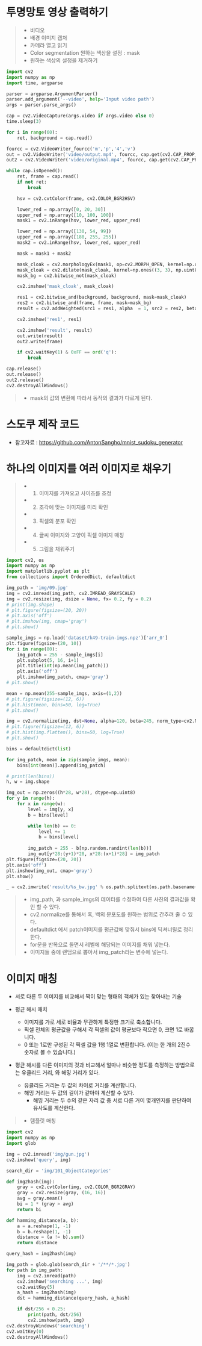 # 투명망토 영상 출력하기

> * 비디오
> * 배경 이미지 캡처
> * 카메라 열고 읽기
> * Color segmentation 원하는 색상을 설정 : mask
> * 원하는 색상의 설정을 제거하기

```python
import cv2
import numpy as np
import time, argparse

parser = argparse.ArgumentParser()
parser.add_argument('--video', help='Input video path')
args = parser.parse_args()

cap = cv2.VideoCapture(args.video if args.video else 0)
time.sleep(3)

for i in range(60):
    ret, background = cap.read()

fourcc = cv2.VideoWriter_fourcc('m','p','4','v')
out = cv2.VideoWriter('video/output.mp4', fourcc, cap.get(cv2.CAP_PROP_FPS), (background.shape[1], background.shape[0]))
out2 = cv2.VideoWriter('video/original.mp4', fourcc, cap.get(cv2.CAP_PROP_FPS), (background.shape[1], background.shape[0]))

while cap.isOpened():
    ret, frame = cap.read()
    if not ret:
        break

    hsv = cv2.cvtColor(frame, cv2.COLOR_BGR2HSV)

    lower_red = np.array([0, 20, 30])
    upper_red = np.array([10, 100, 100])
    mask1 = cv2.inRange(hsv, lower_red, upper_red)

    lower_red = np.array([130, 54, 99])
    upper_red = np.array([180, 255, 255])
    mask2 = cv2.inRange(hsv, lower_red, upper_red)

    mask = mask1 + mask2

    mask_cloak = cv2.morphologyEx(mask1, op=cv2.MORPH_OPEN, kernel=np.ones((3, 3), np.uint8), iterations=2)
    mask_cloak = cv2.dilate(mask_cloak, kernel=np.ones((3, 3), np.uint8), iterations=1)
    mask_bg = cv2.bitwise_not(mask_cloak)

    cv2.imshow('mask_cloak', mask_cloak)

    res1 = cv2.bitwise_and(background, background, mask=mask_cloak)
    res2 = cv2.bitwise_and(frame, frame, mask=mask_bg)
    result = cv2.addWeighted(src1 = res1, alpha  = 1, src2 = res2, beta = 1, gamma = 0) 

    cv2.imshow('res1', res1)

    cv2.imshow('result', result)
    out.write(result)
    out2.write(frame)

    if cv2.waitKey(1) & 0xFF == ord('q'):
        break

cap.release()
out.release()
out2.release()
cv2.destroyAllWindows()
```
> * mask의 값의 변환에 따라서 동작의 결과가 다르게 된다.

# 스도쿠 제작 코드

* 참고자료 : https://github.com/AntonSangho/mnist_sudoku_generator

# 하나의 이미지를 여러 이미지로 채우기

> * 1. 이미지를 가져오고 사이즈를 조정
> * 2. 조각에 맞는 이미지를 미리 확인
> * 3. 픽셀의 분포 확인
> * 4. 글씨 이미지와 고양이 픽셀 이미지 매칭
> * 5. 그림을 채워주기

```python
import cv2, os
import numpy as np
import matplotlib.pyplot as plt
from collections import OrderedDict, defaultdict

img_path = 'img/09.jpg'
img = cv2.imread(img_path, cv2.IMREAD_GRAYSCALE)
img = cv2.resize(img, dsize = None, fx= 0.2, fy = 0.2)
# print(img.shape)
# plt.figure(figsize=(20, 20))
# plt.axis('off')
# plt.imshow(img, cmap='gray')
# plt.show()

sample_imgs = np.load('dataset/k49-train-imgs.npz')['arr_0']
plt.figure(figsize=(20, 10))
for i in range(80):
    img_patch = 255 - sample_imgs[i]
    plt.subplot(5, 16, i+1)
    plt.title(int(np.mean(img_patch)))
    plt.axis('off')
    plt.imshow(img_patch, cmap='gray')
# plt.show()

mean = np.mean(255-sample_imgs, axis=(1,2))
# plt.figure(figsize=(12, 6))
# plt.hist(mean, bins=50, log=True)
# plt.show()

img = cv2.normalize(img, dst=None, alpha=120, beta=245, norm_type=cv2.NORM_MINMAX)
# plt.figure(figsize=(12, 6))
# plt.hist(img.flatten(), bins=50, log=True)
# plt.show()

bins = defaultdict(list)

for img_patch, mean in zip(sample_imgs, mean):
    bins[int(mean)].append(img_patch)

# print(len(bins))
h, w = img.shape

img_out = np.zeros((h*28, w*28), dtype=np.uint8)
for y in range(h):
    for x in range(w):
        level = img[y, x]
        b = bins[level]

        while len(b) == 0:
            level += 1
            b = bins[level]
        
        img_patch = 255 - b[np.random.randint(len(b))]
        img_out[y*28:(y+1)*28, x*28:(x+1)*28] = img_patch
plt.figure(figsize=(20, 20))
plt.axis('off')
plt.imshow(img_out, cmap='gray')
plt.show()

_ = cv2.imwrite('result/%s_bw.jpg' % os.path.splitext(os.path.basename(img_path))[0], img_out)
```
> * img_path, 과 sample_imgs의 데이터를 수정하여 다른 사진의 결과값을 확인 할 수 있다.
> * cv2.normalize를 통해서 흑, 백의 분포도를 원하는 범위로 간추려 줄 수 있다.
> * defaultdict 에서 patch이미지를 평균값에 맞춰서 bins에 딕셔너릴로 정리한다.
> * for문을 반복으로 돌면서 레벨에 해당되는 이미지를 채워 넣는다.
> * 이미지들 중에 랜덤으로 뽑아서 img_patch라는 변수에 넣는다.

# 이미지 매칭
* 서로 다른 두 이미지를 비교해서 짝이 맞는 형태의 객체가 있는 찾아내는 기술

* 평균 해시 매치
  * 이미지를 가로 세로 비율과 무관하게 특정한 크기로 축소합니다.
  * 픽셀 전체의 평균값을 구해서 각 픽셀의 값이 평균보다 작으면 0, 크면 1로 바꿉니다.
  * 0 또는 1로만 구성된 각 픽셀 값을 1행 1열로 변환합니다. (이는 한 개의 2진수 숫자로 볼 수 있습니다.)
* 평균 해시를 다른 이미지의 것과 비교해서 얼마나 비슷한 정도를 측정하는 방법으로는 유클리드 거리, 와 해밍 거리가 있다.
  * 유클리드 거리는 두 값의 차이로 거리를 계산합니다.
  * 해밍 거리는 두 값의 길이가 같아야 계산할 수 있다.
       * 해밍 거리는 두 수의 같은 자리 값 중 서로 다른 거이 몇개인지를 판단하여 유사도를 계산한다.

> * 템플릿 매칭

```python
import cv2
import numpy as np
import glob

img = cv2.imread('img/gun.jpg')
cv2.imshow('query', img)

search_dir = 'img/101_ObjectCategories'

def img2hash(img):
    gray = cv2.cvtColor(img, cv2.COLOR_BGR2GRAY)
    gray = cv2.resize(gray, (16, 16))
    avg = gray.mean()
    bi = 1 * (gray > avg)
    return bi

def hamming_distance(a, b):
    a = a.reshape(1, -1)
    b = b.reshape(1, -1)
    distance = (a != b).sum()
    return distance

query_hash = img2hash(img)

img_path = glob.glob(search_dir + '/**/*.jpg')
for path in img_path:
    img = cv2.imread(path)
    cv2.imshow('searching ...', img)
    cv2.waitKey(5)
    a_hash = img2hash(img)
    dst = hamming_distance(query_hash, a_hash)

    if dst/256 < 0.25:
        print(path, dst/256)
        cv2.imshow(path, img)
cv2.destroyWindows('searching')
cv2.waitKey(0)
cv2.destroyAllWindows()

```





















